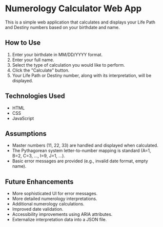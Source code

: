 # Numerology Calculator Web App

This is a simple web application that calculates and displays your Life Path and Destiny numbers based on your birthdate and name.

## How to Use

1.  Enter your birthdate in MM/DD/YYYY format.
2.  Enter your full name.
3.  Select the type of calculation you would like to perform.
4.  Click the "Calculate" button.
5.  Your Life Path or Destiny number, along with its interpretation, will be displayed.

## Technologies Used

*   HTML
*   CSS
*   JavaScript

## Assumptions

*   Master numbers (11, 22, 33) are handled and displayed when calculated.
*   The Pythagorean system letter-to-number mapping is standard (A=1, B=2, C=3, ..., I=9, J=1, ...).
*   Basic error messages are provided (e.g., invalid date format, empty name).

## Future Enhancements

*   More sophisticated UI for error messages.
*   More detailed numerology interpretations.
*   Additional numerology calculations.
*   Improved date validation.
*   Accessibility improvements using ARIA attributes.
*   Externalize interpretation data into a JSON file.